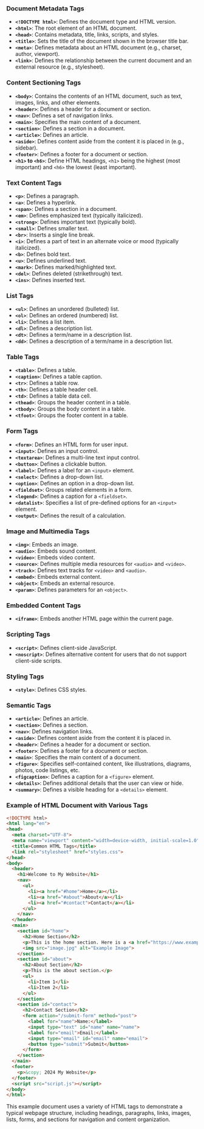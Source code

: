 
### Document Metadata Tags
- **`<!DOCTYPE html>`**: Defines the document type and HTML version.
- **`<html>`**: The root element of an HTML document.
- **`<head>`**: Contains metadata, title, links, scripts, and styles.
- **`<title>`**: Sets the title of the document shown in the browser title bar.
- **`<meta>`**: Defines metadata about an HTML document (e.g., charset, author, viewport).
- **`<link>`**: Defines the relationship between the current document and an external resource (e.g., stylesheet).

### Content Sectioning Tags
- **`<body>`**: Contains the contents of an HTML document, such as text, images, links, and other elements.
- **`<header>`**: Defines a header for a document or section.
- **`<nav>`**: Defines a set of navigation links.
- **`<main>`**: Specifies the main content of a document.
- **`<section>`**: Defines a section in a document.
- **`<article>`**: Defines an article.
- **`<aside>`**: Defines content aside from the content it is placed in (e.g., sidebar).
- **`<footer>`**: Defines a footer for a document or section.
- **`<h1>` to `<h6>`**: Define HTML headings, `<h1>` being the highest (most important) and `<h6>` the lowest (least important).

### Text Content Tags
- **`<p>`**: Defines a paragraph.
- **`<a>`**: Defines a hyperlink.
- **`<span>`**: Defines a section in a document.
- **`<em>`**: Defines emphasized text (typically italicized).
- **`<strong>`**: Defines important text (typically bold).
- **`<small>`**: Defines smaller text.
- **`<br>`**: Inserts a single line break.
- **`<i>`**: Defines a part of text in an alternate voice or mood (typically italicized).
- **`<b>`**: Defines bold text.
- **`<u>`**: Defines underlined text.
- **`<mark>`**: Defines marked/highlighted text.
- **`<del>`**: Defines deleted (strikethrough) text.
- **`<ins>`**: Defines inserted text.

### List Tags
- **`<ul>`**: Defines an unordered (bulleted) list.
- **`<ol>`**: Defines an ordered (numbered) list.
- **`<li>`**: Defines a list item.
- **`<dl>`**: Defines a description list.
- **`<dt>`**: Defines a term/name in a description list.
- **`<dd>`**: Defines a description of a term/name in a description list.

### Table Tags
- **`<table>`**: Defines a table.
- **`<caption>`**: Defines a table caption.
- **`<tr>`**: Defines a table row.
- **`<th>`**: Defines a table header cell.
- **`<td>`**: Defines a table data cell.
- **`<thead>`**: Groups the header content in a table.
- **`<tbody>`**: Groups the body content in a table.
- **`<tfoot>`**: Groups the footer content in a table.

### Form Tags
- **`<form>`**: Defines an HTML form for user input.
- **`<input>`**: Defines an input control.
- **`<textarea>`**: Defines a multi-line text input control.
- **`<button>`**: Defines a clickable button.
- **`<label>`**: Defines a label for an `<input>` element.
- **`<select>`**: Defines a drop-down list.
- **`<option>`**: Defines an option in a drop-down list.
- **`<fieldset>`**: Groups related elements in a form.
- **`<legend>`**: Defines a caption for a `<fieldset>`.
- **`<datalist>`**: Specifies a list of pre-defined options for an `<input>` element.
- **`<output>`**: Defines the result of a calculation.

### Image and Multimedia Tags
- **`<img>`**: Embeds an image.
- **`<audio>`**: Embeds sound content.
- **`<video>`**: Embeds video content.
- **`<source>`**: Defines multiple media resources for `<audio>` and `<video>`.
- **`<track>`**: Defines text tracks for `<video>` and `<audio>`.
- **`<embed>`**: Embeds external content.
- **`<object>`**: Embeds an external resource.
- **`<param>`**: Defines parameters for an `<object>`.

### Embedded Content Tags
- **`<iframe>`**: Embeds another HTML page within the current page.

### Scripting Tags
- **`<script>`**: Defines client-side JavaScript.
- **`<noscript>`**: Defines alternative content for users that do not support client-side scripts.

### Styling Tags
- **`<style>`**: Defines CSS styles.

### Semantic Tags
- **`<article>`**: Defines an article.
- **`<section>`**: Defines a section.
- **`<nav>`**: Defines navigation links.
- **`<aside>`**: Defines content aside from the content it is placed in.
- **`<header>`**: Defines a header for a document or section.
- **`<footer>`**: Defines a footer for a document or section.
- **`<main>`**: Specifies the main content of a document.
- **`<figure>`**: Specifies self-contained content, like illustrations, diagrams, photos, code listings, etc.
- **`<figcaption>`**: Defines a caption for a `<figure>` element.
- **`<details>`**: Defines additional details that the user can view or hide.
- **`<summary>`**: Defines a visible heading for a `<details>` element.

### Example of HTML Document with Various Tags

```html
<!DOCTYPE html>
<html lang="en">
<head>
  <meta charset="UTF-8">
  <meta name="viewport" content="width=device-width, initial-scale=1.0">
  <title>Common HTML Tags</title>
  <link rel="stylesheet" href="styles.css">
</head>
<body>
  <header>
    <h1>Welcome to My Website</h1>
    <nav>
      <ul>
        <li><a href="#home">Home</a></li>
        <li><a href="#about">About</a></li>
        <li><a href="#contact">Contact</a></li>
      </ul>
    </nav>
  </header>
  <main>
    <section id="home">
      <h2>Home Section</h2>
      <p>This is the home section. Here is a <a href="https://www.example.com">link</a>.</p>
      <img src="image.jpg" alt="Example Image">
    </section>
    <section id="about">
      <h2>About Section</h2>
      <p>This is the about section.</p>
      <ul>
        <li>Item 1</li>
        <li>Item 2</li>
      </ul>
    </section>
    <section id="contact">
      <h2>Contact Section</h2>
      <form action="/submit-form" method="post">
        <label for="name">Name:</label>
        <input type="text" id="name" name="name">
        <label for="email">Email:</label>
        <input type="email" id="email" name="email">
        <button type="submit">Submit</button>
      </form>
    </section>
  </main>
  <footer>
    <p>&copy; 2024 My Website</p>
  </footer>
  <script src="script.js"></script>
</body>
</html>
```

This example document uses a variety of HTML tags to demonstrate a typical webpage structure, including headings, paragraphs, links, images, lists, forms, and sections for navigation and content organization.